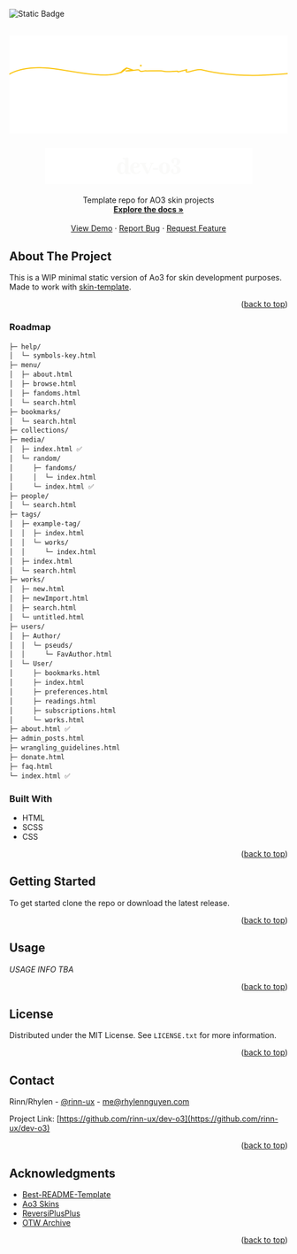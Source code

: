 <a id="readme-top"></a>

![Static Badge](https://img.shields.io/badge/progress-WIP-red?style=for-the-badge)

<br />
<div align="center">
  <a href="https://github.com/rinn-ux/dev-o3">
    <img src="https://github.com/rinn-ux/.github/blob/main/profile/header-tp.png?raw=true)" alt="Logo" >
  </a>

  <h3 align="center"><img src="./public/dev-o3.png" alt="dev-o3" width="375"></h3>

  <p align="center">
    Template repo for AO3 skin projects
    <br />
    <a href="https://github.com/rinn-ux/dev-o3"><strong>Explore the docs »</strong></a>
    <br />
    <br />
    <a href="https://github.com/rinn-ux/dev-o3">View Demo</a>
    ·
    <a href="https://github.com/rinn-ux/dev-o3/issues/new?labels=bug&template=bug-report---.md">Report Bug</a>
    ·
    <a href="https://github.com/rinn-ux/dev-o3/issues/new?labels=enhancement&template=feature-request---.md">Request Feature</a>
  </p>
</div>

## About The Project

This is a WIP minimal static version of Ao3 for skin development purposes. Made to work with [skin-template](https://github.com/rinn-ux/skin-template).

<!--Here's a blank template to get started: To avoid retyping too much info. Do a search and replace with your text editor for the following: `github_username`, `repo_name`, `twitter_handle`, `linkedin_username`, `email_client`, `email`, `project_title`, `project_description`-->

<p align="right">(<a href="#readme-top">back to top</a>)</p>

### Roadmap

```sh
├─ help/
│  └─ symbols-key.html
├─ menu/
│  ├─ about.html
│  ├─ browse.html
│  ├─ fandoms.html
│  └─ search.html
├─ bookmarks/
│  └─ search.html
├─ collections/
├─ media/
│  ├─ index.html ✅
│  └─ random/
│     ├─ fandoms/
│     │  └─ index.html
│     └─ index.html ✅
├─ people/
│  └─ search.html
├─ tags/
│  ├─ example-tag/
│  │  ├─ index.html
│  │  └─ works/
│  │     └─ index.html
│  ├─ index.html
│  └─ search.html
├─ works/
│  ├─ new.html
│  ├─ newImport.html
│  ├─ search.html
│  └─ untitled.html
├─ users/
│  ├─ Author/
│  │  └─ pseuds/
│  │     └─ FavAuthor.html
│  └─ User/
│     ├─ bookmarks.html
│     ├─ index.html
│     ├─ preferences.html
│     ├─ readings.html
│     ├─ subscriptions.html
│     └─ works.html
├─ about.html ✅
├─ admin_posts.html
├─ wrangling_guidelines.html
├─ donate.html
├─ faq.html
└─ index.html ✅
```

### Built With

-   HTML
-   SCSS
-   CSS

<p align="right">(<a href="#readme-top">back to top</a>)</p>

## Getting Started

To get started clone the repo or download the latest release.

<p align="right">(<a href="#readme-top">back to top</a>)</p>

## Usage

_USAGE INFO TBA_

<p align="right">(<a href="#readme-top">back to top</a>)</p>

<!-- LICENSE -->

## License

Distributed under the MIT License. See `LICENSE.txt` for more information.

<p align="right">(<a href="#readme-top">back to top</a>)</p>

<!-- CONTACT -->

## Contact

Rinn/Rhylen - [@rinn-ux](https://rinn-ux.tumblr.com) - me@rhylennguyen.com

Project Link: [https://github.com/rinn-ux/dev-o3](https://github.com/rinn-ux/dev-o3)

<p align="right">(<a href="#readme-top">back to top</a>)</p>

<!-- ACKNOWLEDGMENTS -->

## Acknowledgments

-   [Best-README-Template](https://github.com/othneildrew/Best-README-Template)
-   [Ao3 Skins](https://www.tumblr.com/ao3skin)
-   [ReversiPlusPlus](https://github.com/galaxygrotesque/ReversiPlusPlus)
-   [OTW Archive](https://github.com/otwcode/otwarchive)

<p align="right">(<a href="#readme-top">back to top</a>)</p>

<!-- https://www.markdownguide.org/basic-syntax/#reference-style-links -->

[Vue.js]: https://img.shields.io/badge/Vue.js-35495E?style=for-the-badge&logo=vuedotjs&logoColor=4FC08D
[Vue-url]: https://vuejs.org/
[TailwindCSS]: https://img.shields.io/badge/tailwindcss-gray?style=for-the-badge&logo=tailwindcss&logoColor=%230ea5e9
[Tailwind-url]: https://tailwindcss.com/

